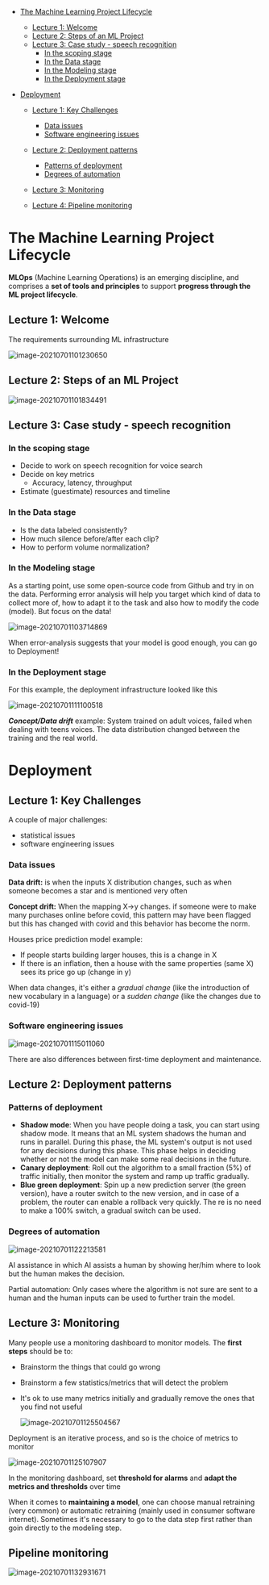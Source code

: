 - [The Machine Learning Project Lifecycle](#the-machine-learning-project-lifecycle)
  
  * [Lecture 1: Welcome](#lecture-1-welcome)
  * [Lecture 2: Steps of an ML Project](#lecture-2-steps-of-an-ml-project)
  * [Lecture 3: Case study - speech recognition](#lecture-3-case-study---speech-recognition)
    + [In the scoping stage](#in-the-scoping-stage)
    + [In the Data stage](#in-the-data-stage)
    + [In the Modeling stage](#in-the-modeling-stage)
    + [In the Deployment stage](#in-the-deployment-stage)
- [Deployment](#deployment)
  
  * [Lecture 1: Key Challenges](#lecture-1-key-challenges)
    
    + [Data issues](#data-issues)
    + [Software engineering issues](#software-engineering-issues)
    
  * [Lecture 2: Deployment patterns](#lecture-2-deployment-patterns)
    
    + [Patterns of deployment](#patterns-of-deployment)
    + [Degrees of automation](#degrees-of-automation)
    
  * [Lecture 3: Monitoring](#lecture-3-monitoring)
  
  * [Lecture 4: Pipeline monitoring](#lecture-4-pipeline-monitoring)
  
    

# The Machine Learning Project Lifecycle

**MLOps** (Machine Learning Operations) is an emerging discipline, and comprises a **set of tools and principles** to support **progress through the ML project lifecycle**.

## Lecture 1: Welcome 

The requirements surrounding ML infrastructure

![image-20210701101230650](../_assets/C1W1/image-20210701101230650.png)



## Lecture 2: Steps of an ML Project

![image-20210701101834491](../_assets/C1W1/image-20210701101834491.png)



## Lecture 3: Case study - speech recognition

### In the scoping stage

- Decide to work on speech recognition for voice search
- Decide on key metrics
  - Accuracy, latency, throughput
- Estimate (guestimate) resources and timeline

### In the Data stage

- Is the data labeled consistently?
- How much silence before/after each clip?
- How to perform volume normalization?

### In the Modeling stage

As a starting point, use some open-source code from Github and try in on the data. Performing error analysis will help you target which kind of data to collect more of, how to adapt it to the task and also how to modify the code (model). But focus on the data!

![image-20210701103714869](../_assets/C1W1/image-20210701103714869.png)

When error-analysis suggests that your model is good enough, you can go to Deployment!

### In the Deployment stage

For this example, the deployment infrastructure looked like this

![image-20210701111100518](../_assets/C1W1/image-20210701111100518.png)

***Concept/Data drift*** example: System trained on adult voices, failed when dealing with teens voices. The data distribution changed between the training and the real world.



# Deployment

## Lecture 1: Key Challenges

A couple of major challenges:

- statistical issues
- software engineering issues

### Data issues

**Data drift:** is when the inputs X distribution changes, such as when someone becomes a star and is mentioned very often

**Concept drift:** When the mapping X->y changes. if someone were to make many purchases online before covid, this pattern may have been flagged but this has changed with covid and this behavior has become the norm.

Houses price prediction model example:

- If people starts building larger houses, this is a change in X
- If there is an inflation, then a house with the same properties (same X) sees its price go up (change in y)

When data changes, it's either a *gradual change* (like the introduction of new vocabulary in a language) or a *sudden change* (like the changes due to covid-19)

### Software engineering issues

![image-20210701115011060](../_assets/C1W1/image-20210701115011060.png)

There are also differences between first-time deployment and maintenance.

## Lecture 2: Deployment patterns

### Patterns of deployment

- **Shadow mode**: When you have people doing a task, you can start using shadow mode. It means that an ML system shadows the human and runs in parallel. During this phase, the ML system's output is not used for any decisions during this phase. This phase helps in deciding whether or not the model can make some real decisions in the future.
- **Canary deployment**: Roll out the algorithm to a small fraction (5%) of traffic initially, then monitor the system and ramp up traffic gradually.
- **Blue green deployment**: Spin up a new prediction server (the green version), have a router switch to the new version, and in case of a problem, the router can enable a rollback very quickly. The re is no need to make a 100% switch, a gradual switch can be used.

### Degrees of automation

![image-20210701122213581](../_assets/C1W1/image-20210701122213581.png)

AI assistance in which AI assists a human by showing her/him where to look but the human makes the decision.

Partial automation: Only cases where the algorithm is not sure are sent to a human and the human inputs can be used to further train the model.

## Lecture 3: Monitoring

Many people use a monitoring dashboard to monitor models. The **first steps** should be to:

- Brainstorm the things that could go wrong

- Brainstorm a few statistics/metrics that will detect the problem

- It's ok to use many metrics initially and gradually remove the ones that you find not useful

  

  ![image-20210701125504567](../_assets/C1W1/image-20210701125504567.png)



Deployment is an iterative process, and so is the choice of metrics to monitor

![image-20210701125107907](../_assets/C1W1/image-20210701125107907.png)



In the monitoring dashboard, set **threshold for alarms** and **adapt the metrics and thresholds** over time

When it comes to **maintaining a model**, one can choose manual retraining (very common) or automatic retraining (mainly used in consumer software internet). Sometimes it's necessary to go to the data step first rather than goin directly to the modeling step.

## Pipeline monitoring

![image-20210701132931671](../_assets/C1W1/image-20210701132931671.png)

